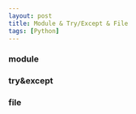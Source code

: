 ```yaml
---
layout: post
title: Module & Try/Except & File
tags: [Python]
---
```

### module




### try&except



### file
